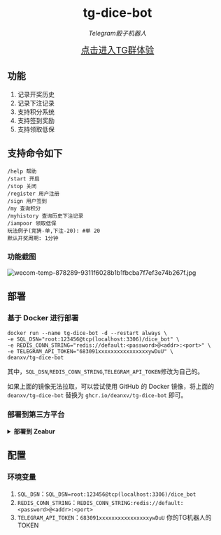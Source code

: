 <div align="center">

# tg-dice-bot

_Telegram骰子机器人_

<a href="https://t.me/+HOSNzxTdUnIxNjdl" style="font-size: 20px;">点击进入TG群体验</a>

</div>

## 功能
1. 记录开奖历史
2. 记录下注记录
3. 支持积分系统
4. 支持签到奖励
5. 支持领取低保

## 支持命令如下
```
/help 帮助
/start 开启
/stop 关闭
/register 用户注册
/sign 用户签到
/my 查询积分
/myhistory 查询历史下注记录
/iampoor 领取低保
玩法例子(竞猜-单,下注-20): #单 20
默认开奖周期: 1分钟
```


### 功能截图
![wecom-temp-878289-9311f6028b1b1fbcba7f7ef3e74b267f.jpg](https://s2.loli.net/2023/12/12/9XpUOligSRhyHzT.jpg)

## 部署
### 基于 Docker 进行部署
```shell
docker run --name tg-dice-bot -d --restart always \
-e SQL_DSN="root:123456@tcp(localhost:3306)/dice_bot" \
-e REDIS_CONN_STRING="redis://default:<password>@<addr>:<port>" \
-e TELEGRAM_API_TOKEN="683091xxxxxxxxxxxxxxxxywDuU" \
deanxv/tg-dice-bot
```
其中，`SQL_DSN`,`REDIS_CONN_STRING`,`TELEGRAM_API_TOKEN`修改为自己的。

如果上面的镜像无法拉取，可以尝试使用 GitHub 的 Docker 镜像，将上面的 `deanxv/tg-dice-bot` 替换为 `ghcr.io/deanxv/tg-dice-bot` 即可。


### 部署到第三方平台

<details>
<summary><strong>部署到 Zeabur</strong></summary>
<div>

> Zeabur 的服务器在国外，自动解决了网络的问题，同时免费的额度也足够个人使用

1. 首先 fork 一份代码。
2. 进入 [Zeabur](https://zeabur.com?referralCode=deanxv)，登录，进入控制台。
3. 新建一个 Project，在 Service -> Add Service 选择 Marketplace，选择 MySQL，并记下连接参数（用户名、密码、地址、端口）。
4. 使用mysql视图化工具连接mysql，运行 ```create database `dice_bot` ``` 创建数据库。
5. 在 Service -> Add Service，选择 Git（第一次使用需要先授权），选择你 fork 的仓库。
6. Deploy 会自动开始，先取消。
7. 添加环境变量
   
   `SQL_DSN`:`<username>:<password>@tcp(<addr>:<port>)/dice_bot`

   `REDIS_CONN_STRING`:`redis://default:<password>@<addr>:<port>`

   `TELEGRAM_API_TOKEN`:`你的TG机器人的TOKEN`
   
   保存。
9. 选择 Redeploy。

</div>
</details>

## 配置

### 环境变量

1. `SQL_DSN`：`SQL_DSN=root:123456@tcp(localhost:3306)/dice_bot`
2. `REDIS_CONN_STRING`：`REDIS_CONN_STRING:redis://default:<password>@<addr>:<port>`
3. `TELEGRAM_API_TOKEN`：`683091xxxxxxxxxxxxxxxxywDuU` 你的TG机器人的TOKEN
